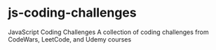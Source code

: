 # js-coding-challenges
JavaScript Coding Challenges
A collection of coding challenges from CodeWars, LeetCode, and Udemy courses

